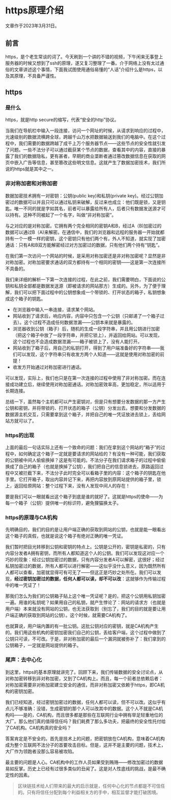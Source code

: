 # https原理介绍

文章作于2023年3月31日。

## 前言

https，是个老生常谈的词了。今天刷到一个讲的不错的视频，下午闲来无事登上服务器的时候又想到了ssh的原理，遂又复习整理了一番。介于网络上没有太过通俗的文章讲述这个事情，下面我试图使用通俗易懂的“人话”介绍什么是https，以及其原理，不具备严谨性。

## https

### 是什么

https，就是http secure的缩写，代表“安全的http”协议。

当我们在导航栏中输入一段连接，访问一个网址的时候，从请求到响应的过程中，光速级别的数据流横跨全球，跨越千山万水把数据输送到我们的电脑中。在这个过程中，我们需要的数据跨越了成千上万个服务器节点——这些节点的安全性就引发了问题。一些不法分子可以通过截获某个节点的数据，查看其中的内容，直接的暴露了我们的数据隐私，更有甚者，早期的商业垄断者通过篡改数据信息在获取的网页中嵌入广告等信息，甚至篡改这些明文信息。这就产生了数据加密技术，我们所说的https就是其中之一。

### 非对称加密和对称加密

数据加密技术拥有一对密钥：公钥(public key)和私钥(private key)。经过公钥加密过的数据可以并且只可以通过私钥来破解，反过来也成立：他们既是锁，又是钥匙。唯一不同的就是字如其名，前者可以暴露给所有人，后者只有数据发送源才可以持有。这种不同被起了一个名字，叫做“非对称加密”。

与之对应的是对称加密。它拥有两个完全相同的密钥A和B，经过A（B)加密过的数据可以通过B（A)来解密。在通信中，我们的浏览器和远程的服务器一开始就都持有一个一模一样的密钥，这个密钥只有他们两个有，外人不知道，就实现了加密通话：只有A和B双方能解密经过对方加密过的数据，只有他们两个持有“钥匙”。

在我们第一次访问一个网站的时候，是采用对称加密还是非对称加密呢？显然是非对称加密。对称加密要求通话的双方都持有一个相同的密钥——这是第一次连接所不具备的。

我们来详细的解析一下第一次连接的过程，在此之前，我们需要明白，下面说的公钥和私钥全部都是数据发送源（即被请求的网站那方）生成的。另外，为了便于理解，我们可以把下面过程中的公钥想象成一个带锁的、打开状态的箱子，私钥想象成这个箱子的钥匙。

- 在浏览器中输入一串连接，请求某个网站。
- 网站收到了请求后，响应内容，内容中只包含一个公钥（只邮递了一个箱子过去）。这个过程不造成任何数据泄漏——公钥本来就是暴露的。
- 浏览器收到公钥（箱子）后，随机的生成一段字符串，并且用公钥进行加密（把这个箱子中放了一段字符串，并把它锁上），并返回给网站。可以发现，这个过程也不会造成数据泄漏——箱子被锁上了，没有人能打开。
- 网站收到了箱子后，用自己的私钥打开，得到了用户端准备好的字符串——我们可以发现，这个字符串只有收发方两个人知道——这就是使用对称加密的前提！
- 收发方开始通过对称加密进行通话。

可以发现，实际上，我们也只是在第一次连接的过程中使用了非对称加密。而在连接成功建立后，继续使用对称加密通话。对称加密效率高，更加稳定，所以适用于长期连接。

总结一下，虽然每个主机都可以产生密钥对，但是只有想要分发数据的那一方产生公钥和密钥，并将带锁的、打开状态的箱子（公钥）分发出去。想要和分发数据的数据源主机交互，只需要拿到这个箱子，并把自己的唯一凭证放进去锁上，丢给网站方就可以了。

### https的出现

上面的最后一句话实际上还有一个致命的问题：我们在拿到这个网站的“箱子”的过程中，如何确定这个箱子一定就是要请求的网站给的？有没有一种可能，我们获取的公钥被中间人偷偷换掉？这是有可能的。不法分子在我们请求箱子的过程中偷偷换成了自己的箱子（也就是换掉了公钥），我们把自己的信息锁进去，原路返回过程中又被拦截下来，不法分子此时完全可以看箱子里的内容：这个箱子的钥匙在他手里。它打开箱子，取出内容并记下来，再把内容放到原网站提供的箱子里，锁上，返回给原网站：整个过程下来，没有人发现中间人的存在！

要是我们可以一眼就看出这个箱子到底是谁的就好了。这就是https的使命——为每一个箱子（公钥）提供唯一的标识符，避免狸猫换太子。

### https的原理与CA机构

先明确目的，我们的目的是让用户端正确的获取到网站的公钥，也就是能一眼看出这个箱子的真假，也就是说这个箱子有绝对正确的唯一凭证。

我们暂时把目光转移到公钥和密钥的特点上。公钥是公开的，密钥是私密的，只有内容分发者A拥有密钥，而所有人都知道这个人的公钥。我们可以发现这对应一个巧妙的现象：经过公钥加密过的数据，只有内容分发者A可以解密，这很好；经过私钥加密过的数据，所有人都可以进行解密——这似乎没什么意义，因为既然所有人都可以查看，加密就显得可有可无了——但这正是巧妙之处所在。我们可以发现，**经过密钥加密过的数据，任何人都可以读，却不可以改**：这就够作为传输过程中的唯一凭证了！

那我们怎么为我们的公钥箱子贴上这个唯一凭证呢？是的，把这个公钥用私钥加密一遍。用谁的私钥呢？如果用自己的私钥，就产生悖论了：网站的请求方（也就是用户端）本来就没有网站的公钥，也无法获取到（别忘了，我们的目的就是要让用户端正确的获取到网站的公钥）。这个时候，就需要CA机构了。

也就算说，用户端内置的有一批公钥。这批公钥对应的密钥，就是CA机构产生的。我们用这些机构的密钥加密我们自己的公钥，丢给客户端，这个过程中做到了公钥只可读，不可改。于是，非对称加密的最后一个漏洞就被弥补了：我们拿到的公钥箱子，一定就是网站提供的箱子。

### 尾声：去中心化

到这里，https的基本原理就讲完了。回顾下来，我们传输数据的安全讨论点，从对称加密转移到非对称加密，又到了CA机构上。而且，每一个前者总依赖后者：对称加密需要非对称加密建立安全的通信，而非对称加密又依赖于https，即CA机构的密钥加密。

我们已经知道，经过密钥加密过的数据，任何人都可以读，但不可以改。这似乎有点儿不够准确：没错，生成密钥的那个人可以改其中的数据。这个人不就是CA机构吗——是的，CA机构，而且很多都是那些在互联网行业中拥有举足轻重地位的大厂。那么他们真的值得信任吗？我们耗费了那么多功夫，把最终的安全性托付给了CA机构。CA机构真的安全吗？

答案肯定是不安全的。首先是技术上的问题，把密钥放在CA机构，意味着CA机构成为整个互联网不法分子的首要攻击目标。但是，这并不是主要的问题，技术上，大厂作为领跑者没那么容易被攻陷。

最主要的问题是人心。CA机构中的工作人员如果受到贿赂——修改加密过的数据易如反掌。历史上已经有过很多类似的丑闻了。这是对人性底线的挑战，是最不确定性的因素。

>区块链技术给人们带来的最大的启示就是，任何中心化的节点都是不可信任的。只有将信任分配到每个利益相关方的手中，相互监督才能打破困境。
